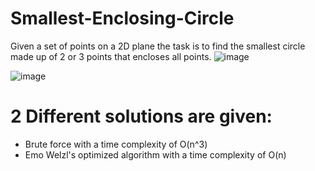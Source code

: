 # Smallest-Enclosing-Circle
Given a set of points on a 2D plane the task is to find the smallest circle made up of 2 or 3 points that encloses all points.
![image](https://github.com/user-attachments/assets/8e4a64ba-414d-4d8a-958e-1f3145b4adf3)

![image](https://github.com/user-attachments/assets/cda83768-2232-4b74-a6e8-9bb70f27dacb)


# 2 Different solutions are given:
- Brute force with a time complexity of O(n^3)
- Emo Welzl's optimized algorithm with a time complexity of O(n)

